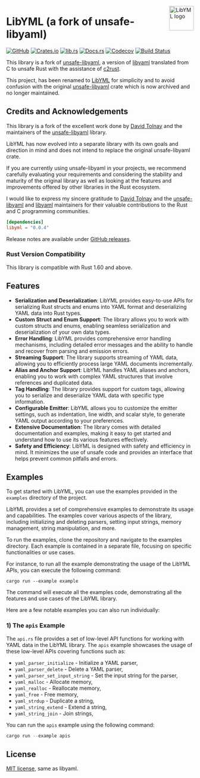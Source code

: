 <!-- markdownlint-disable MD033 MD041 -->

<img src="https://kura.pro/libyml/images/logos/libyml.svg"
alt="LibYML logo" width="66" align="right" />

<!-- markdownlint-enable MD033 MD041 -->

# LibYML (a fork of unsafe-libyaml)

[![GitHub][github-badge]][06]
[![Crates.io][crates-badge]][07]
[![lib.rs][libs-badge]][06]
[![Docs.rs][docs-badge]][08]
[![Codecov][codecov-badge]][09]
[![Build Status][build-badge]][10]

This library is a fork of [unsafe-libyaml][01], a version of [libyaml][02]
translated from C to unsafe Rust with the assistance of [c2rust][03].

This project, has been renamed to [LibYML][00] for simplicity and to avoid
confusion with the original [unsafe-libyaml][01] crate which is now
archived and no longer maintained.

## Credits and Acknowledgements

This library is a fork of the excellent work done by [David Tolnay][04] and the
maintainers of the [unsafe-libyaml][01] library.

LibYML has now evolved into a separate library with its own goals and direction
in mind and does not intend to replace the original unsafe-libyaml crate.

If you are currently using unsafe-libyaml in your projects, we recommend
carefully evaluating your requirements and considering the stability and
maturity of the original library as well as looking at the features and
improvements offered by other libraries in the Rust ecosystem.

I would like to express my sincere gratitude to [David Tolnay][04] and the
[unsafe-libyaml][01] and [libyaml][02] maintainers for their valuable
contributions to the Rust and C programming communities.

```toml
[dependencies]
libyml = "0.0.4"
```

Release notes are available under [GitHub releases][05].

### Rust Version Compatibility

This library is compatible with Rust 1.60 and above.

## Features

- **Serialization and Deserialization**: LibYML provides easy-to-use APIs for
  serializing Rust structs and enums into YAML format and deserializing YAML
  data into Rust types.
- **Custom Struct and Enum Support**: The library allows you to work with
  custom structs and enums, enabling seamless serialization and deserialization
  of your own data types.
- **Error Handling**: LibYML provides comprehensive error handling mechanisms,
  including detailed error messages and the ability to handle and recover from
  parsing and emission errors.
- **Streaming Support**: The library supports streaming of YAML data, allowing
  you to efficiently process large YAML documents incrementally.
- **Alias and Anchor Support**: LibYML handles YAML aliases and anchors,
  enabling you to work with complex YAML structures that involve references and
  duplicated data.
- **Tag Handling**: The library provides support for custom tags, allowing you
  to serialize and deserialize YAML data with specific type information.
- **Configurable Emitter**: LibYML allows you to customize the emitter
  settings, such as indentation, line width, and scalar style, to generate YAML
  output according to your preferences.
- **Extensive Documentation**: The library comes with detailed documentation
  and examples, making it easy to get started and understand how to use its
  various features effectively.
- **Safety and Efficiency**: LibYML is designed with safety and efficiency in
  mind. It minimizes the use of unsafe code and provides an interface that
  helps prevent common pitfalls and errors.

## Examples

To get started with LibYML, you can use the examples provided in the
`examples` directory of the project.

LibYML provides a set of comprehensive examples to demonstrate its usage and
capabilities. The examples cover various aspects of the library, including
initializing and deleting parsers, setting input strings, memory management,
string manipulation, and more.

To run the examples, clone the repository and navigate to the examples
directory. Each example is contained in a separate file, focusing on specific
functionalities or use cases.

For instance, to run all the example demonstrating the usage of the LibYML
APIs, you can execute the following command:

```shell
cargo run --example example
```

The command will execute all the examples code, demonstrating all the features
and use cases of the LibYML library.

Here are a few notable examples you can also run individually:

### 1) The `apis` Example

The `api.rs` file provides a set of low-level API functions for working with
YAML data in the LibYML library. The `apis` example showcases the usage of
these low-level APIs covering functions such as:

- `yaml_parser_initialize` - Initialize a YAML parser,
- `yaml_parser_delete` - Delete a YAML parser,
- `yaml_parser_set_input_string` - Set the input string for the parser,
- `yaml_malloc` - Allocate memory,
- `yaml_realloc` - Reallocate memory,
- `yaml_free` - Free memory,
- `yaml_strdup` - Duplicate a string,
- `yaml_string_extend` - Extend a string,
- `yaml_string_join` - Join strings,

You can run the `apis` example using the following command:

```rust
cargo run --example apis
```

## License

[MIT license](LICENSE-MIT), same as libyaml.

[00]: https://libyml.com
[01]: https://github.com/dtolnay/unsafe-libyaml
[02]: https://github.com/yaml/libyaml/tree/2c891fc7a770e8ba2fec34fc6b545c672beb37e6
[03]: https://github.com/immunant/c2rust
[04]: https://github.com/dtolnay
[05]: https://github.com/sebastienrousseau/libyml/releases
[06]: https://github.com/sebastienrousseau/libyml
[07]: https://crates.io/crates/libyml
[08]: https://docs.rs/libyml
[09]: https://codecov.io/gh/sebastienrousseau/libyml
[10]: https://github.com/sebastienrousseau/libyml/actions?query=branch%3Amaster
[build-badge]: https://img.shields.io/github/actions/workflow/status/sebastienrousseau/libyml/release.yml?branch=master&style=for-the-badge&logo=github
[codecov-badge]: https://img.shields.io/codecov/c/github/sebastienrousseau/libyml?style=for-the-badge&logo=codecov&token=yc9s578xIk
[crates-badge]: https://img.shields.io/crates/v/libyml.svg?style=for-the-badge&color=fc8d62&logo=rust
[libs-badge]: https://img.shields.io/badge/lib.rs-v0.0.4-orange.svg?style=for-the-badge
[docs-badge]: https://img.shields.io/badge/docs.rs-libyml-66c2a5?style=for-the-badge&labelColor=555555&logo=docs.rs
[github-badge]: https://img.shields.io/badge/github-sebastienrousseau/libyml-8da0cb?style=for-the-badge&labelColor=555555&logo=github
